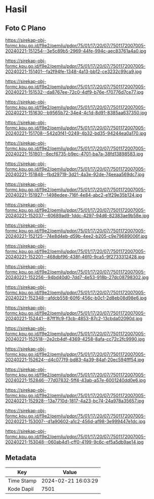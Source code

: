 # Hasil

## Foto C Plano

https://sirekap-obj-formc.kpu.go.id/f9e2/pemilu/pdpr/75/01/17/20/07/7501172007005-20240221-151254--3e5c89b5-2969-44fe-994c-aec83761a4a0.jpg

https://sirekap-obj-formc.kpu.go.id/f9e2/pemilu/pdpr/75/01/17/20/07/7501172007005-20240221-151401--fa2f94fe-1348-4a13-bb12-ce3232c99ca9.jpg

https://sirekap-obj-formc.kpu.go.id/f9e2/pemilu/pdpr/75/01/17/20/07/7501172007005-20240221-151532--da8767ee-72c0-4df9-b76e-f70776d7ce77.jpg

https://sirekap-obj-formc.kpu.go.id/f9e2/pemilu/pdpr/75/01/17/20/07/7501172007005-20240221-151630--b9565b72-34e4-4c1d-8d91-8385aa637350.jpg

https://sirekap-obj-formc.kpu.go.id/f9e2/pemilu/pdpr/75/01/17/20/07/7501172007005-20240221-151708--542d3f41-0249-4b32-bd35-94244ea0a170.jpg

https://sirekap-obj-formc.kpu.go.id/f9e2/pemilu/pdpr/75/01/17/20/07/7501172007005-20240221-151801--8ecf6735-b9ec-4701-ba7a-38fd13898583.jpg

https://sirekap-obj-formc.kpu.go.id/f9e2/pemilu/pdpr/75/01/17/20/07/7501172007005-20240221-151848--fbd29719-3d21-4a3e-92de-74eeaa569dc7.jpg

https://sirekap-obj-formc.kpu.go.id/f9e2/pemilu/pdpr/75/01/17/20/07/7501172007005-20240221-151927--1498edee-716f-4e84-abc2-e1f29e35b124.jpg

https://sirekap-obj-formc.kpu.go.id/f9e2/pemilu/pdpr/75/01/17/20/07/7501172007005-20240221-152037--60689ad9-1ddc-4297-94d6-82383ae9b58e.jpg

https://sirekap-obj-formc.kpu.go.id/f9e2/pemilu/pdpr/75/01/17/20/07/7501172007005-20240221-152125--74e8d4eb-d59b-4ee2-b205-c9e79689006f.jpg

https://sirekap-obj-formc.kpu.go.id/f9e2/pemilu/pdpr/75/01/17/20/07/7501172007005-20240221-152201--468dbf96-438f-46f0-9ca5-9f2733312428.jpg

https://sirekap-obj-formc.kpu.go.id/f9e2/pemilu/pdpr/75/01/17/20/07/7501172007005-20240221-152256--94bd40d0-7dd7-4e53-918b-27dc08798302.jpg

https://sirekap-obj-formc.kpu.go.id/f9e2/pemilu/pdpr/75/01/17/20/07/7501172007005-20240221-152348--afdcb558-60f6-456c-b0c1-2d8eb08d98e6.jpg

https://sirekap-obj-formc.kpu.go.id/f9e2/pemilu/pdpr/75/01/17/20/07/7501172007005-20240221-152441--87ff1fc9-f3cb-4853-87c2-13cbda02090d.jpg

https://sirekap-obj-formc.kpu.go.id/f9e2/pemilu/pdpr/75/01/17/20/07/7501172007005-20240221-152518--2e2cb4df-4369-4258-8afa-cc72c2fc9990.jpg

https://sirekap-obj-formc.kpu.go.id/f9e2/pemilu/pdpr/75/01/17/20/07/7501172007005-20240221-152624--d4c077f9-bd83-4a39-84af-20ec594fff54.jpg

https://sirekap-obj-formc.kpu.go.id/f9e2/pemilu/pdpr/75/01/17/20/07/7501172007005-20240221-152846--77d07832-5ff4-43ab-a57e-6001240dd0e6.jpg

https://sirekap-obj-formc.kpu.go.id/f9e2/pemilu/pdpr/75/01/17/20/07/7501172007005-20240221-152928--13a7710d-1817-4a23-bc74-24a978a35657.jpg

https://sirekap-obj-formc.kpu.go.id/f9e2/pemilu/pdpr/75/01/17/20/07/7501172007005-20240221-153007--d1a90602-a1c2-456d-af98-3e999447e1dc.jpg

https://sirekap-obj-formc.kpu.go.id/f9e2/pemilu/pdpr/75/01/17/20/07/7501172007005-20240221-153048--060ab4d1-cff0-4199-9c6c-ef5a5db9ae14.jpg


## Metadata

| Key        | Value               |
| ---------- | ------------------- |
| Time Stamp | 2024-02-21 16:03:29 |
| Kode Dapil | 7501                |



